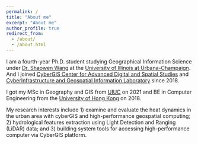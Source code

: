 ```yaml
---
permalink: /
title: "About me"
excerpt: "About me"
author_profile: true
redirect_from: 
  - /about/
  - /about.html
---
```



I am a fourth-year Ph.D. student studying Geographical Information Science under [Dr. Shaowen Wang](https://ggis.illinois.edu/directory/profile/shaowen) at the [University of Illinois at Urbana-Champaign](https://illinois.edu/). And I joined [CyberGIS Center for Advanced Digital and Spatial Studies](https://cybergis.illinois.edu/) and 
[CyberInfrastructure and Geospatial Information Laboratory](https://cigi.illinois.edu/shaowen-wang/home/) since 2018. 

I got my MSc in Geography and GIS from [UIUC](https://illinois.edu/) on 2021 and BE in Computer Engineering from the [University of Hong Kong](https://www.hku.hk/) on 2018. 

My research interests include 1) examine and evaluate the heat dynamics in the urban area with cyberGIS and high-performance geospatial computing; 2) hydrological features extraction using Light Detection and Ranging (LiDAR) data; and 3) building system tools for accessing high-performance computer via CyberGIS platform.
